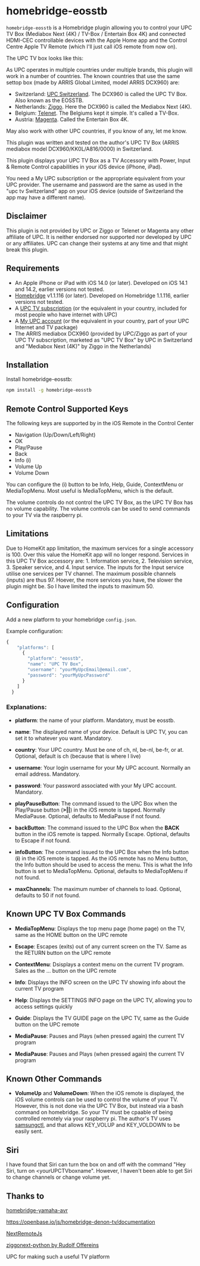 # homebridge-eosstb

`homebridge-eosstb` is a Homebridge plugin allowing you to control your UPC TV Box (Mediabox Next (4K) / TV-Box / Entertain Box 4K) and connected HDMI-CEC controllable devices with the Apple Home app and the Control Centre Apple TV Remote (which I'll just call iOS remote from now on).

The UPC TV box looks like this:


As UPC operates in multiple countries under multiple brands, this plugin will work in a number of countries. The known countries that use the same settop box (made by ARRIS Global Limited, model ARRIS DCX960) are:
* Switzerland: [UPC Switzerland](https://www.upc.ch/en/). The DCX960 is called the UPC TV Box. Also known as the EOSSTB.
* Netherlands: [Ziggo](https://www.ziggo.nl/). Here the DCX960 is called the Mediabox Next (4K).
* Belgium: [Telenet](https://www2.telenet.be/en/). The Belgiums kept it simple. It's called a TV-Box.
* Austria: [Magenta](https://www.magenta.at/). Called the Entertain Box 4K.

May also work with other UPC countries, if you know of any, let me know.

This plugin was written and tested on the author's UPC TV Box (ARRIS mediabox model DCX960/KK0L/A816/0000) in Switzerland.

This plugin displays your UPC TV Box as a TV Accessory with Power, Input & Remote Control capabilities in your iOS device (iPhone, iPad).

You need a My UPC subscription or the appropriate equivalent from your UPC provider.
The username and password are the same as used in the "upc tv Switzerland" app on your iOS device (outside of Switzerland the app may have a different name).

## Disclaimer
This plugin is not provided by UPC or Ziggo or Telenet or Magenta any other affiliate of UPC. It is neither endorsed nor supported nor developed by UPC or any affiliates. 
UPC can change their systems at any time and that might break this plugin.


## Requirements
* An Apple iPhone or iPad with iOS 14.0 (or later). Developed on iOS 14.1 and 14.2, earlier versions not tested.
* [Homebridge](https://homebridge.io/) v1.1.116 (or later). Developed on Homebridge 1.1.116, earlier versions not tested.
* A [UPC TV subscription](https://www.upc.ch/en/bundles/buy-tv-internet/) (or the equivalent in your country, included for most people who have internet with UPC)
* A [My UPC account](https://www.upc.ch/en/account/login/credentials/) (or the equivalent in your country, part of your UPC Internet and TV package)
* The ARRIS mediabox DCX960 (provided by UPC/Ziggo as part of your UPC TV subscription, marketed as "UPC TV Box" by UPC in Switzerland and "Mediabox Next (4K)" by Ziggo in the Netherlands)

## Installation
Install homebridge-eosstb:
```sh
npm install -g homebridge-eosstb
```

## Remote Control Supported Keys
The following keys are supported by in the iOS Remote in the Control Center

* Navigation (Up/Down/Left/Right)	
* OK
* Play/Pause
* Back
* Info (i)
* Volume Up
* Volume Down

You can configure the (i) button to be Info, Help, Guide, ContextMenu or MediaTopMenu.
Most useful is MediaTopMenu, which is the default.

The volume controls do not control the UPC TV Box, as the UPC TV Box has no volume capability. The volume controls can be used to send commands to your TV via the raspberry pi.


## Limitations
Due to HomeKit app limitation, the maximum services for a single accessory is 100. Over this value the HomeKit app will no longer respond. 
Services in this UPC TV Box accessory are: 1. Information service, 2. Television service, 3. Speaker service, and 4. Input service. The inputs for the Input service utilise one services per TV channel. The maximum possible channels (inputs) are thus 97.
Hoever, the more services you have, the slower the plugin might be. So I have limited the inputs to maximum 50.

## Configuration
Add a new platform to your homebridge `config.json`.

Example configuration:

```js
{
    "platforms": [
      {
        "platform": "eosstb",
        "name": "UPC TV Box",
        "username": "yourMyUpcEmail@email.com",
        "password": "yourMyUpcPassword"
      }
    ]
  }
```

### Explanations:
* **platform**: the name of your platform. Mandatory, must be eosstb.

* **name**: The displayed name of your device. Default is UPC TV, you can set it to whatever you want. Mandatory.

+ **country**: Your UPC country. Must be one of ch, nl, be-nl, be-fr, or at. Optional, default is ch (because that is where I live)

* **username**: Your login username for your My UPC account. Normally an email address. Mandatory.

* **password**: Your password associated with your My UPC account. Mandatory.

* **playPauseButton**: The command issued to the UPC Box when the Play/Pause button (**>||**) in the iOS remote is tapped. Normally MediaPause. Optional, defaults to MediaPause if not found.

* **backButton**: The command issued to the UPC Box when the **BACK** button in the iOS remote is tapped. Normally Escape. Optional, defaults to Escape if not found.

* **infoButton**: The command issued to the UPC Box when the Info button (**i**) in the iOS remote is tapped. As the iOS remote has no Menu button, the Info button should be used to access the menu. This is what the Info button is set to MediaTopMenu. Optional, defaults to MediaTopMenu if not found.

* **maxChannels**: The maximum number of channels to load. Optional, defaults to 50 if not found.


## Known UPC TV Box Commands
* **MediaTopMenu**: Displays the top menu page (home page) on the TV, same as the HOME button on the UPC remote

* **Escape**: Escapes (exits) out of any current screen on the TV. Same as the RETURN button on the UPC remote

* **ContextMenu**: Dsisplays a context menu on the current TV program. Sales as the ... button on the UPC remote

* **Info**: Displays the INFO screen on the UPC TV showing info about the current TV program

* **Help**: Displays the SETTINGS INFO page on the UPC TV, allowing you to access settings quickly

* **Guide**: Displays the TV GUIDE page on the UPC TV, same as the Guide button on the UPC remote

* **MediaPause**: Pauses and Plays (when pressed again) the current TV program

* **MediaPause**: Pauses and Plays (when pressed again) the current TV program


## Known Other Commands
* **VolumeUp** and **VolumeDown**: When the iOS remote is displayed, the iOS volume controls can be used to control the volume of your TV. However, this is not done via the UPC TV Box, but instead via a bash command on homebridge. So your TV must be cpaable of being controlled remotely via your raspberry pi. The author's TV uses [samsungctl](https://github.com/Ape/samsungctl/), and that allows KEY_VOLUP and KEY_VOLDOWN to be easily sent.


## Siri
I have found that Siri can turn the box on and off with the command "Hey Siri, turn on <yourUPCTVboxname". However, I haven't been able to get Siri to change channels or change volume yet.


## Thanks to
[homebridge-yamaha-avr](https://github.com/ACDR/homebridge-yamaha-avr)

https://openbase.io/js/homebridge-denon-tv/documentation

[NextRemoteJs](https://github.com/basst85/NextRemoteJs/)

[ziggonext-python by Rudolf Offereins](https://pypi.org/project/ziggonext/#description)

UPC for making such a useful TV platform
